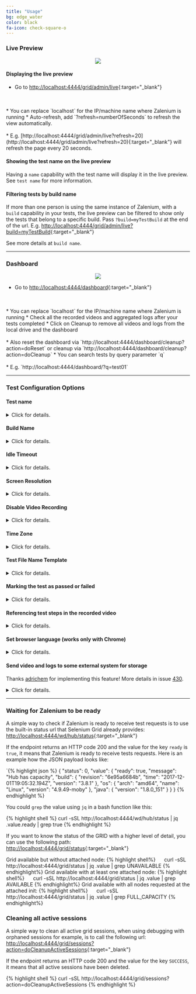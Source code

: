 ```yaml
---
title: "Usage"
bg: edge_water
color: black
fa-icon: check-square-o
---
```


### Live Preview

<p align="center">
  <img id="live-preview" src="img/live_preview.gif" />
</p>

#### Displaying the live preview
* Go to [http://localhost:4444/grid/admin/live](http://localhost:4444/grid/admin/live){:target="_blank"}
<br>
<br>    
  * You can replace `localhost` for the IP/machine name where Zalenium is running
* Auto-refresh, add `?refresh=numberOfSeconds` to refresh the view automatically.
<br>
<br>    
  * E.g. [http://localhost:4444/grid/admin/live?refresh=20](http://localhost:4444/grid/admin/live?refresh=20){:target="_blank"}
  will refresh the page every 20 seconds.

#### Showing the test name on the live preview
Having a `name` capability with the test name will display it in the live preview.
See `test name` for more information.

#### Filtering tests by build name
If more than one person is using the same instance of Zalenium, with a `build`
capability in your tests, the live preview can be filtered to show only the tests that belong to a specific build.
Pass `?build=myTestBuild` at the end of the url. E.g.
[http://localhost:4444/grid/admin/live?build=myTestBuild](http://localhost:4444/grid/admin/live?build=myTestBuild){:target="_blank"}

See more details at `build name`.

***

### Dashboard

<p align="center">
  <img id="dashboard" src="img/dashboard.gif" />
</p>

* Go to [http://localhost:4444/dashboard](http://localhost:4444/dashboard){:target="_blank"}
<br>
<br>    
  * You can replace `localhost` for the IP/machine name where Zalenium is running
* Check all the recorded videos and aggregated logs after your tests completed
* Click on Cleanup to remove all videos and logs from the local drive and the dashboard
<br>
<br>    
  * Also reset the dashboard via `http://localhost:4444/dashboard/cleanup?action=doReset` or cleanup via `http://localhost:4444/dashboard/cleanup?action=doCleanup`
* You can search tests by query parameter `q`
<br>
<br>    
  * E.g. `http://localhost:4444/dashboard/?q=test01`

***

### Test Configuration Options

#### Test name
<details>
    <summary>Click for details.</summary>

    <div class="container m-2 p-2">
    Adding a <code>name</code> capability with the test name will do two things; it will
    be displayed in the live preview to help you identify where your test is running, and the video file will also
    use it in the file name. Example code in Java for the capability:

{% highlight java %}
    DesiredCapabilities desiredCapabilities = new DesiredCapabilities();
    desiredCapabilities.setCapability(CapabilityType.BROWSER_NAME, BrowserType.FIREFOX);
    desiredCapabilities.setCapability(CapabilityType.PLATFORM_NAME, Platform.LINUX);
    desiredCapabilities.setCapability("name", "myTestName");
{% endhighlight %}

    </div>

</details>    


#### Build Name
<details>
    <summary>Click for details.</summary>

    <div class="container m-2 p-2">
    Useful to filter the live preview and only display a group of tests belonging to the same build. Example code in Java
    for the capability:

{% highlight java %}
    DesiredCapabilities desiredCapabilities = new DesiredCapabilities();
    desiredCapabilities.setCapability(CapabilityType.BROWSER_NAME, BrowserType.CHROME);
    desiredCapabilities.setCapability(CapabilityType.PLATFORM_NAME, Platform.LINUX);
    desiredCapabilities.setCapability("build", "myTestBuild");
{% endhighlight %}

    </div>

</details>    



#### Idle Timeout
<details>
    <summary>Click for details.</summary>

    <div class="container m-2 p-2">
    By default, Zalenium allows a test to be idle up to 90 seconds. After that elapsed time, the session will be terminated,
    the node will be shutdown and the recorded video will be saved (if video recording is enabled). This prevents a test to
    run indefinitely after something went wrong. If you need to have a longer idle timeout, just set an
    <code>idleTimeout</code> capability in your test. Example code in Java for the
    capability (it sets the <code>idleTimeout</code> to 150 seconds):

{% highlight java %}
    DesiredCapabilities desiredCapabilities = new DesiredCapabilities();
    desiredCapabilities.setCapability(CapabilityType.BROWSER_NAME, BrowserType.FIREFOX);
    desiredCapabilities.setCapability(CapabilityType.PLATFORM_NAME, Platform.LINUX);
    desiredCapabilities.setCapability("idleTimeout", 150);
{% endhighlight %}

    </div>

</details>    

#### Screen Resolution
<details>
    <summary>Click for details.</summary>

    <div class="container m-2 p-2">
    You can pass a custom screen resolution for your test, just include a <code>screenResolution</code>
    with the desired value. E.g. <code>screenResolution=1280x1024</code>. Also supported for
    the same purpose <code>resolution</code> and
    <code>screen-resolution</code>. Example code in Java for the capability
    <code>screenResolution</code>

{% highlight java %}
    DesiredCapabilities desiredCapabilities = new DesiredCapabilities();
    desiredCapabilities.setCapability(CapabilityType.BROWSER_NAME, BrowserType.FIREFOX);
    desiredCapabilities.setCapability(CapabilityType.PLATFORM_NAME, Platform.LINUX);
    desiredCapabilities.setCapability("screenResolution", "1280x720");
{% endhighlight %}

    </div>

</details>    

#### Disable Video Recording
<details>
    <summary>Click for details.</summary>

    <div class="container m-2 p-2">
    It is possible to disable video recording (enabled by default) via test capabilities. Add a
    <code>recordVideo=false</code> capability and no video will be recorded. Example code
    in Java for the capability <code>recordVideo</code>

{% highlight java %}
    DesiredCapabilities desiredCapabilities = new DesiredCapabilities();
    desiredCapabilities.setCapability(CapabilityType.BROWSER_NAME, BrowserType.FIREFOX);
    desiredCapabilities.setCapability(CapabilityType.PLATFORM_NAME, Platform.LINUX);
    desiredCapabilities.setCapability("recordVideo", false);
{% endhighlight %}

    </div>

</details>    


#### Time Zone
<details>
    <summary>Click for details.</summary>

    <div class="container m-2 p-2">
    Run your test in a different time zone from the default one <code>Europe/Berlin</code>,
    just pass a capability <code>tz</code> with the desired value. E.g.
    <code>tz=America/Montreal</code>Example code in Java for the capability
    <code>tz</code>.

{% highlight java %}
    DesiredCapabilities desiredCapabilities = new DesiredCapabilities();
    desiredCapabilities.setCapability(CapabilityType.BROWSER_NAME, BrowserType.FIREFOX);
    desiredCapabilities.setCapability(CapabilityType.PLATFORM_NAME, Platform.LINUX);
    desiredCapabilities.setCapability("tz", "America/Montreal");
{% endhighlight %}

    </div>

</details>    

#### Test File Name Template
<details>
    <summary>Click for details.</summary>

    <div class="container m-2 p-2">
    Adding a <code>testFileNameTemplate</code> capability will save logs and video recording with file name format you prefer.
    Resulting file name can have invariable and variable text. You can find the list of variable text below:<br/><br/>

    {proxyName} - Zalenium|SauceLabs|BrowserStack|LambdaTest<br/>
    {testName} - The one added as "name" on capabilities, otherwise a session key<br/>
    {browser} - The browser name<br/>
    {platform} - OS where test runs<br/>
    {timestamp} - Timestamp of test initialization<br/>
    {testStatus} - Test result: COMPLETED|TIMEOUT|SUCCESS|FAILED<br/><br/>

    E.g.
    <code>myID_{browser}_{testStatus}</code> will result on video file name as "myID_chrome_COMPLETED.mp4".<br/>

    Default file name template is: {proxyName}_{testName}_{browser}_{platform}_{timestamp}_{testStatus}<br/>

    Example code in Java for the capability <code>testFileNameTemplate</code>.

{% highlight java %}
    DesiredCapabilities desiredCapabilities = new DesiredCapabilities();
    desiredCapabilities.setCapability(CapabilityType.BROWSER_NAME, BrowserType.FIREFOX);
    desiredCapabilities.setCapability(CapabilityType.PLATFORM_NAME, Platform.LINUX);
    desiredCapabilities.setCapability("testFileNameTemplate", "myID_{browser}_{testStatus}");
{% endhighlight %}

    </div>

</details>    

#### Marking the test as passed or failed
<details>
    <summary>Click for details.</summary>

    <div class="container m-2 p-2">
    By default, tests in Zalenium are marked in the dashboard either as COMPLETED (session finishes normally) or TIMEOUT
    (session was ended due to inactivity). You can mark the test as passed or failed based on the assertions you do on
    your side with your test framework, add a cookie from with the name <code>zaleniumTestPassed</code>
    with a value of <code>true</code> (if the test passes) or false (if the test fails).
    This could be done in the after method where you already know if the test passed or failed. Here is an example in Java:

{% highlight java %}
    Cookie cookie = new Cookie("zaleniumTestPassed", "true");
    webDriver.manage().addCookie(cookie);
{% endhighlight %}

    </div>

</details>    

#### Referencing test steps in the recorded video
<details>
    <summary>Click for details.</summary>

    <div class="container m-2 p-2">
    It is possible to reference your tests steps in the recorded video by passing their description to Zalenium via a
    cookie. For example, your test could go to the home page, search and add an article to the basket, go to the checkout,
    and pay. All this steps can be referenced in the video for a more simple debugging. You can pass the steps via messages
    with a cookie named <code>zaleniumMessage</code>. Here is an example in Java:

{% highlight java %}
    Cookie cookie = new Cookie("zaleniumMessage", "Go to home page");
    webDriver.manage().addCookie(cookie);
    webDriver.get("http://www.homepage.com");

    cookie = new Cookie("zaleniumMessage", "Search and add article to the basket");
    webDriver.manage().addCookie(cookie);
    /*
        Code performing WebDriver actions to search and add article to the basket.
     */

    cookie = new Cookie("zaleniumMessage", "Go to the checkout");
    webDriver.manage().addCookie(cookie);
    /*
        Code performing WebDriver actions to go to the checkout.
     */

    cookie = new Cookie("zaleniumMessage", "Pay");
    webDriver.manage().addCookie(cookie);
    /*
        Code performing WebDriver actions to pay.
     */

{% endhighlight %}

    </div>

</details>    


#### Set browser language (works only with Chrome)
<details>
    <summary>Click for details.</summary>

    <div class="container m-2 p-2">
    You can set the browser language when using Google Chrome, just pass the <code>ChromeOptions</code>
    variable with the language argument. Example code in Java :

{% highlight java %}
    DesiredCapabilities desiredCapabilities = DesiredCapabilities.chrome();
    ChromeOptions options = new ChromeOptions();
    options.addArguments("lang=en_GB");
    desiredCapabilities.setCapability(ChromeOptions.CAPABILITY, options);
{% endhighlight %}

    </div>

</details>    

#### Send video and logs to some external system for storage

Thanks [adrichem](https://github.com/adrichem) for implementing this feature! More details in issue [430](https://github.com/zalando/zalenium/issues/430).

<details>
    <summary>Click for details.</summary>

    Setting an environment variable tells Zalenium where to send the artifacts to the store:
    {% highlight shell %}
    REMOTE_DASHBOARD_HOST=http://artifact-store:4000
    {% endhighlight %}

    If that environment variable does not exist, then the local dashboard will be used and Zalenium will not send the artifacts to the store.
    <br>
    The tester can tell Zalenium to send arbitrary JSON metadata together with the files. Here's a snippet of C# code that does that:
{% highlight java %}
    this.Driver.Manage().Cookies.AddCookie(new Cookie("zaleniumMetadata", >JsonConvert.SerializeObject(Metadata)))
{% endhighlight %}

    Here is an <a href="https://github.com/adrichem/artifact-store">example</a> of the endpoint that can receive the requests.

</details>    


***

### Waiting for Zalenium to be ready
A simple way to check if Zalenium is ready to receive test requests is to use the built-in status url that Selenium
Grid already provides: [http://localhost:4444/wd/hub/status](http://localhost:4444/wd/hub/status){:target="_blank"}

If the endpoint returns an HTTP code 200 and the value for the key `ready` is `true`, it means that Zalenium is ready
to receive tests requests. Here is an example how the JSON payload looks like:

`{% highlight json %}
    {
      "status": 0,
      "value": {
        "ready": true,
        "message": "Hub has capacity",
        "build": {
          "revision": "6e95a6684b",
          "time": "2017-12-01T19:05:32.194Z",
          "version": "3.8.1"
        },
        "os": {
          "arch": "amd64",
          "name": "Linux",
          "version": "4.9.49-moby"
        },
        "java": {
          "version": "1.8.0_151"
        }
      }
    }
{% endhighlight %}

You could `grep` the value using `jq` in a bash function like this:

{% highlight shell %}
    curl -sSL http://localhost:4444/wd/hub/status | jq .value.ready | grep true
{% endhighlight %}

If you want to know the status of the GRID with a higher level of detail, you can use the following path:
[http://localhost:4444/grid/status](http://localhost:4444/grid/status){:target="_blank"}

Grid available but without attached node:
{% highlight shell%}
     curl -sSL http://localhost:4444/grid/status | jq .value | grep UNAVAILABLE
{% endhighlight%}
Grid available with at least one attached node:
{% highlight shell%}
     curl -sSL http://localhost:4444/grid/status | jq .value | grep AVAILABLE
{% endhighlight%}
Grid available with all nodes requested at the attached init:
{% highlight shell%}
     curl -sSL http://localhost:4444/grid/status | jq .value | grep FULL_CAPACITY
{% endhighlight%}

### Cleaning all active sessions
A simple way to clean all active grid sessions, when using debugging with orphaned sessions for example, is to call the following url:
[http://localhost:4444/grid/sessions?action=doCleanupActiveSessions](http://localhost:4444/grid/sessions?action=doCleanupActiveSessions){:target="_blank"}

If the endpoint returns an HTTP code 200 and the value for the key `SUCCESS`, it means that all active sessions have been deleted.

{% highlight shell %}
    curl -sSL http://localhost:4444/grid/sessions?action=doCleanupActiveSessions
{% endhighlight %}
